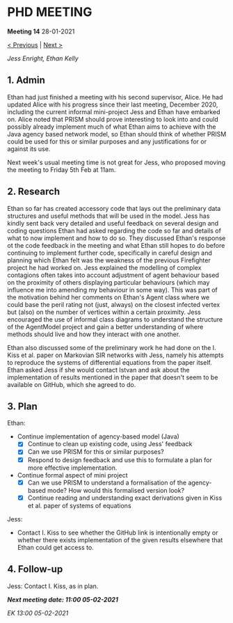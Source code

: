 # PHD MEETING

__Meeting 14__
28-01-2021

[< Previous](../01-21/13_21-01-21.md) | [Next >](../02-21/15_05-02-21.md)

_Jess Enright,_
_Ethan Kelly_


## 1. Admin

Ethan had just finished a meeting with his second supervisor, Alice. He had updated Alice with his progress since their last meeting, December 2020, including the current informal mini-project Jess and Ethan have embarked on. Alice noted that PRISM should prove interesting to look into and could possibly already implement much of what Ethan aims to achieve with the Java agency based network model, so Ethan should think of whether PRISM could be used for this or similar purposes and any justifications for or against its use.

Next week's usual meeting time is not great for Jess, who proposed moving the meeting to Friday 5th Feb at 11am.


## 2. Research

Ethan so far has created accessory code that lays out the preliminary data structures and useful methods that will be used in the model. Jess has kindly sent back very detailed and useful feedback on several design and coding questions Ethan had asked regarding the code so far and details of what to now implement and how to do so. They discussed Ethan's response ot the code feedback in the meeting and what Ethan still hopes to do before continuing to implement further code, specifically in careful design and planning which Ethan felt was the weakness of the previous Firefighter project he had worked on. Jess explained the modelling of complex contagions often takes into account adjustment of agent behaviour based on the proximity of others displaying particular behaviours (which may influence me into amending my behaviour in some way). This was part of the motivation behind her comments on Ethan's Agent class where we could base the peril rating not (just, always) on the closest infected vertex but (also) on the number of vertices within a certain proximity. Jess encouraged the use of informal class diagrams to understand the structure of the AgentModel project and gain a better understanding of where methods should live and how they interact with one another.

Ethan also discussed some of the preliminary work he had done on the I. Kiss et al. paper on Markovian SIR networks with Jess, namely his attempts to reproduce the systems of differential equations from the paper itself. Ethan asked Jess if she would contact Istvan and ask about the implementation of results mentioned in the paper that doesn't seem to be available on GitHub, which she agreed to do.


## 3. Plan
Ethan: 
* Continue implementation of agency-based model (Java)
   * [x] Continue to clean up existing code, using Jess' feedback
   * [x] Can we use PRISM for this or similar purposes?
   * [x] Respond to design feedback and use this to formulate a plan for more effective implementation.
* Continue formal aspect of mini project
  * [x] Can we use PRISM to understand a formalisation of the agency-based mode? How would this formalised version look?
  * [x] Continue reading and understanding exact derivations given in Kiss et al. paper of systems of equations
  
Jess:
* Contact I. Kiss to see whether the GitHub link is intentionally empty or whether there exists implementation of the given results elsewhere that Ethan could get access to. 


## 4. Follow-up

Jess: Contact I. Kiss, as in plan.



**_Next meeting date: 11:00 05-02-2021_**



_EK 13:00 05-02-2021_
